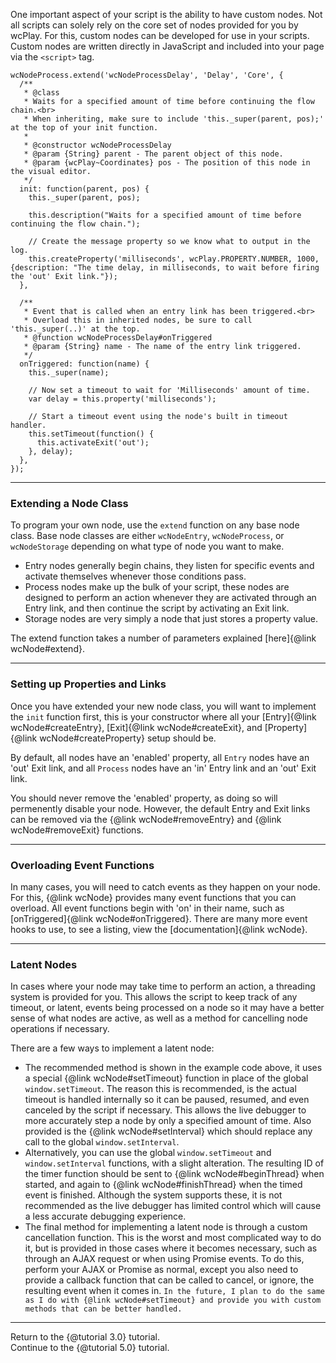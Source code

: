 
One important aspect of your script is the ability to have custom nodes. Not all scripts can solely rely on the core set of nodes provided for you by wcPlay. For this, custom nodes can be developed for use in your scripts. Custom nodes are written directly in JavaScript and included into your page via the `<script>` tag.

```
wcNodeProcess.extend('wcNodeProcessDelay', 'Delay', 'Core', {
  /**
   * @class
   * Waits for a specified amount of time before continuing the flow chain.<br>
   * When inheriting, make sure to include 'this._super(parent, pos);' at the top of your init function.
   *
   * @constructor wcNodeProcessDelay
   * @param {String} parent - The parent object of this node.
   * @param {wcPlay~Coordinates} pos - The position of this node in the visual editor.
   */
  init: function(parent, pos) {
    this._super(parent, pos);

    this.description("Waits for a specified amount of time before continuing the flow chain.");

    // Create the message property so we know what to output in the log.
    this.createProperty('milliseconds', wcPlay.PROPERTY.NUMBER, 1000, {description: "The time delay, in milliseconds, to wait before firing the 'out' Exit link."});
  },

  /**
   * Event that is called when an entry link has been triggered.<br>
   * Overload this in inherited nodes, be sure to call 'this._super(..)' at the top.
   * @function wcNodeProcessDelay#onTriggered
   * @param {String} name - The name of the entry link triggered.
   */
  onTriggered: function(name) {
    this._super(name);

    // Now set a timeout to wait for 'Milliseconds' amount of time.    
    var delay = this.property('milliseconds');

    // Start a timeout event using the node's built in timeout handler.
    this.setTimeout(function() {
      this.activateExit('out');
    }, delay);
  },
});
```

****
### Extending a Node Class ###

To program your own node, use the `extend` function on any base node class. Base node classes are either `wcNodeEntry`, `wcNodeProcess`, or `wcNodeStorage` depending on what type of node you want to make.
- Entry nodes generally begin chains, they listen for specific events and activate themselves whenever those conditions pass.
- Process nodes make up the bulk of your script, these nodes are designed to perform an action whenever they are activated through an Entry link, and then continue the script by activating an Exit link.
- Storage nodes are very simply a node that just stores a property value.

The extend function takes a number of parameters explained [here]{@link wcNode#extend}.


****
### Setting up Properties and Links ###

Once you have extended your new node class, you will want to implement the `init` function first, this is your constructor where all your [Entry]{@link wcNode#createEntry}, [Exit]{@link wcNode#createExit}, and [Property]{@link wcNode#createProperty} setup should be.

By default, all nodes have an 'enabled' property, all `Entry` nodes have an 'out' Exit link, and all `Process` nodes have an 'in' Entry link and an 'out' Exit link.

You should never remove the 'enabled' property, as doing so will permenently disable your node. However, the default Entry and Exit links can be removed via the {@link wcNode#removeEntry} and {@link wcNode#removeExit} functions.


****
### Overloading Event Functions ###

In many cases, you will need to catch events as they happen on your node. For this, {@link wcNode} provides many event functions that you can overload. All event functions begin with 'on' in their name, such as [onTriggered]{@link wcNode#onTriggered}. There are many more event hooks to use, to see a listing, view the [documentation]{@link wcNode}.


****
### Latent Nodes ###

In cases where your node may take time to perform an action, a threading system is provided for you. This allows the script to keep track of any timeout, or latent, events being processed on a node so it may have a better sense of what nodes are active, as well as a method for cancelling node operations if necessary.

There are a few ways to implement a latent node:
 - The recommended method is shown in the example code above, it uses a special {@link wcNode#setTimeout} function in place of the global `window.setTimeout`. The reason this is recommended, is the actual timeout is handled internally so it can be paused, resumed, and even canceled by the script if necessary. This allows the live debugger to more accurately step a node by only a specified amount of time. Also provided is the {@link wcNode#setInterval} which should replace any call to the global `window.setInterval`.
 - Alternatively, you can use the global `window.setTimeout` and `window.setInterval` functions, with a slight alteration. The resulting ID of the timer function should be sent to {@link wcNode#beginThread} when started, and again to {@link wcNode#finishThread} when the timed event is finished. Although the system supports these, it is not recommended as the live debugger has limited control which will cause a less accurate debugging experience.
 - The final method for implementing a latent node is through a custom cancellation function. This is the worst and most complicated way to do it, but is provided in those cases where it becomes necessary, such as through an AJAX request or when using Promise events. To do this, perform your AJAX or Promise as normal, except you also need to provide a callback function that can be called to cancel, or ignore, the resulting event when it comes in. `In the future, I plan to do the same as I do with {@link wcNode#setTimeout} and provide you with custom methods that can be better handled.`


****
Return to the {@tutorial 3.0} tutorial.  
Continue to the {@tutorial 5.0} tutorial.  